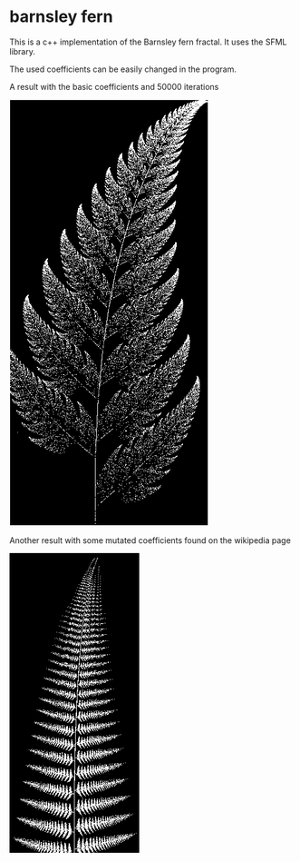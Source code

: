 # barnsley fern

This is a c++ implementation of the Barnsley fern fractal.
It uses the SFML library.

The used coefficients can be easily changed in the program.

A result with the basic coefficients and 50000 iterations

![barnsley_fern](barnsley_fern.png)

Another result with some mutated coefficients found on the wikipedia page

![barnsley_fern_mutated](barnsley_fern_mutated.png)
